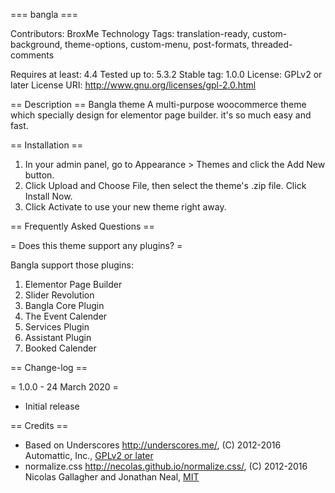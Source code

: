 === bangla ===

Contributors: BroxMe Technology
Tags: translation-ready, custom-background, theme-options, custom-menu, post-formats, threaded-comments

Requires at least: 4.4
Tested up to: 5.3.2
Stable tag: 1.0.0
License: GPLv2 or later
License URI: http://www.gnu.org/licenses/gpl-2.0.html

== Description ==
Bangla theme A multi-purpose woocommerce theme which specially design for elementor page builder. it's so much easy and fast.

== Installation ==

1. In your admin panel, go to Appearance > Themes and click the Add New button.
2. Click Upload and Choose File, then select the theme's .zip file. Click Install Now.
3. Click Activate to use your new theme right away.

== Frequently Asked Questions ==

= Does this theme support any plugins? =

Bangla support those plugins:
1. Elementor Page Builder
2. Slider Revolution
3. Bangla Core Plugin
3. The Event Calender
4. Services Plugin
5. Assistant Plugin
6. Booked Calender




== Change-log ==

= 1.0.0 - 24 March 2020 =
* Initial release

== Credits ==

* Based on Underscores http://underscores.me/, (C) 2012-2016 Automattic, Inc., [GPLv2 or later](https://www.gnu.org/licenses/gpl-2.0.html)
* normalize.css http://necolas.github.io/normalize.css/, (C) 2012-2016 Nicolas Gallagher and Jonathan Neal, [MIT](http://opensource.org/licenses/MIT)
